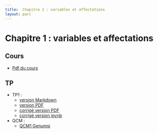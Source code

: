 ```yaml
---
title:  Chapitre 1 : variables et affectations
layout: parc
---
```


# Chapitre 1 : variables et affectations

## Cours

* [Pdf du cours](chapitre1/Cours/Intro_var.pdf)

## TP 

* TP1 :
  * [version Markdown](chapitre1/TP1/1NSI-Chap1-Variables-TP1-git.md)
  * [version PDF](chapitre1/TP1/c1NSI-Chap1-Variables-TP1-.pdf)
  * [corrigé version PDF](chapitre1/TP1/corrigé-TP1.pdf)
  * [corrigé version ipynb](https://mybinder.org/v2/gh/parc-nsi/premiere-nsi/master/chapitre1/TP1/corrigé-TP1.ipynb)
* QCM :
  * [QCM1 Genumsi](https://genumsi.inria.fr/qcm.php?h=e74b6446b2fb9380f06fe87ff3289bf4)




